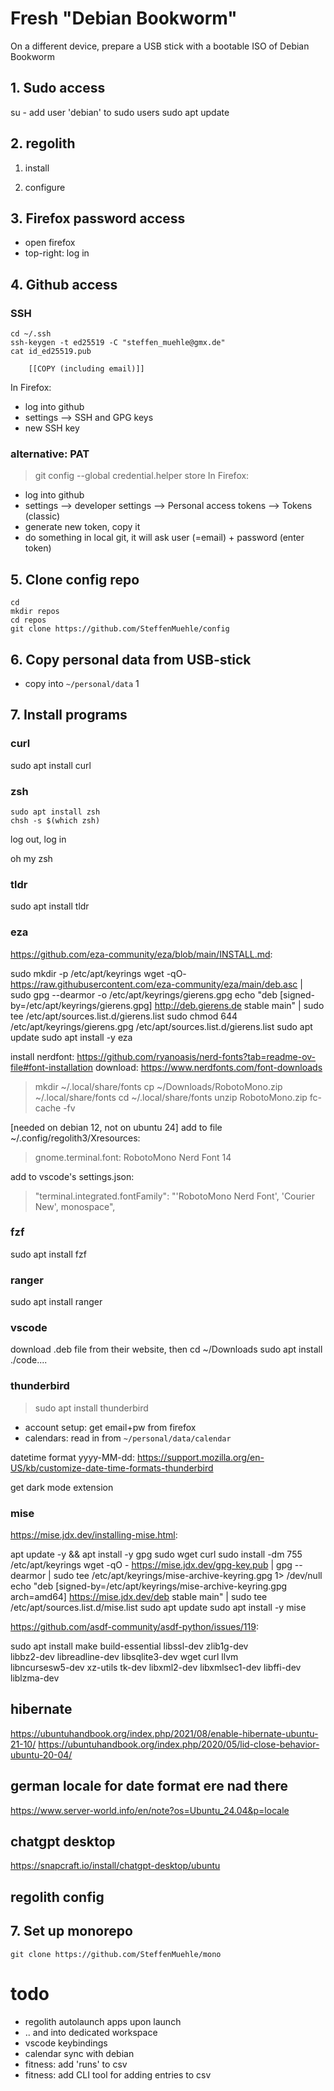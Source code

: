 # Fresh "Debian Bookworm"
On a different device, prepare a USB stick with a bootable ISO of Debian Bookworm


## 1. Sudo access
su -
    add user 'debian' to sudo users
sudo apt update

## 2. regolith

1. install

2. configure


## 3. Firefox password access
- open firefox
- top-right: log in


## 4. Github access

### SSH
```
cd ~/.ssh
ssh-keygen -t ed25519 -C "steffen_muehle@gmx.de"
cat id_ed25519.pub

    [[COPY (including email)]]
```

In Firefox:
- log into github
- settings --> SSH and GPG keys
- new SSH key

### alternative: PAT
> git config --global credential.helper store
In Firefox:
- log into github
- settings --> developer settings --> Personal access tokens --> Tokens (classic)
- generate new token, copy it
- do something in local git, it will ask user (=email) + password (enter token)


## 5. Clone config repo
```
cd
mkdir repos
cd repos
git clone https://github.com/SteffenMuehle/config
```

## 6. Copy personal data from USB-stick
- copy into `~/personal/data`
1

## 7. Install programs

### curl
sudo apt install curl

### zsh
```
sudo apt install zsh
chsh -s $(which zsh)
```
log out, log in

oh my zsh

### tldr
sudo apt install tldr

### eza
https://github.com/eza-community/eza/blob/main/INSTALL.md:

sudo mkdir -p /etc/apt/keyrings
wget -qO- https://raw.githubusercontent.com/eza-community/eza/main/deb.asc | sudo gpg --dearmor -o /etc/apt/keyrings/gierens.gpg
echo "deb [signed-by=/etc/apt/keyrings/gierens.gpg] http://deb.gierens.de stable main" | sudo tee /etc/apt/sources.list.d/gierens.list
sudo chmod 644 /etc/apt/keyrings/gierens.gpg /etc/apt/sources.list.d/gierens.list
sudo apt update
sudo apt install -y eza



install nerdfont:
https://github.com/ryanoasis/nerd-fonts?tab=readme-ov-file#font-installation
download: https://www.nerdfonts.com/font-downloads
> mkdir ~/.local/share/fonts
> cp ~/Downloads/RobotoMono.zip ~/.local/share/fonts
> cd ~/.local/share/fonts
> unzip RobotoMono.zip
> fc-cache -fv

[needed on debian 12, not on ubuntu 24]
add to file ~/.config/regolith3/Xresources:
> gnome.terminal.font: RobotoMono Nerd Font 14

add to vscode's settings.json:
> "terminal.integrated.fontFamily": "'RobotoMono Nerd Font', 'Courier New', monospace",

### fzf
sudo apt install fzf

### ranger
sudo apt install ranger

### vscode
download .deb file from their website, then
cd ~/Downloads
sudo apt install ./code....


### thunderbird
> sudo apt install thunderbird
- account setup: get email+pw from firefox
- calendars: read in from `~/personal/data/calendar`

datetime format yyyy-MM-dd:
https://support.mozilla.org/en-US/kb/customize-date-time-formats-thunderbird

get dark mode extension


### mise
https://mise.jdx.dev/installing-mise.html:

apt update -y && apt install -y gpg sudo wget curl
sudo install -dm 755 /etc/apt/keyrings
wget -qO - https://mise.jdx.dev/gpg-key.pub | gpg --dearmor | sudo tee /etc/apt/keyrings/mise-archive-keyring.gpg 1> /dev/null
echo "deb [signed-by=/etc/apt/keyrings/mise-archive-keyring.gpg arch=amd64] https://mise.jdx.dev/deb stable main" | sudo tee /etc/apt/sources.list.d/mise.list
sudo apt update
sudo apt install -y mise


https://github.com/asdf-community/asdf-python/issues/119:

sudo apt install make build-essential libssl-dev zlib1g-dev \
libbz2-dev libreadline-dev libsqlite3-dev wget curl llvm \
libncursesw5-dev xz-utils tk-dev libxml2-dev libxmlsec1-dev libffi-dev liblzma-dev

## hibernate
https://ubuntuhandbook.org/index.php/2021/08/enable-hibernate-ubuntu-21-10/
https://ubuntuhandbook.org/index.php/2020/05/lid-close-behavior-ubuntu-20-04/

## german locale for date format ere nad there
https://www.server-world.info/en/note?os=Ubuntu_24.04&p=locale

## chatgpt desktop
https://snapcraft.io/install/chatgpt-desktop/ubuntu

## regolith config

## 7. Set up monorepo
```
git clone https://github.com/SteffenMuehle/mono
```


# todo
- regolith autolaunch apps upon launch
- .. and into dedicated workspace
- vscode keybindings
- calendar sync with debian
- fitness: add 'runs' to csv
- fitness: add CLI tool for adding entries to csv